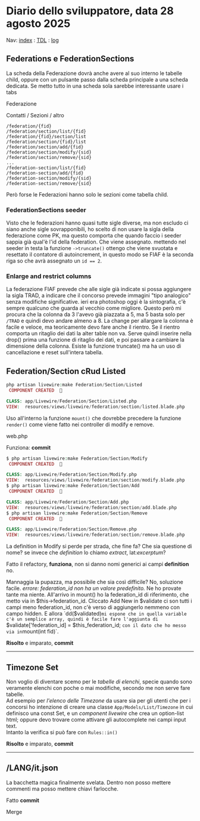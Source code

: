 # Diario dello sviluppatore, data 28 agosto 2025

Nav: [index](../index.md) : [TDL](../TDL.md) : [log](../../storage/logs/laravel.log)

## Federations e FederationSections

La scheda della Federazione dovrà anche avere al suo interno
le tabelle child, oppure con un pulsante passo dalla scheda
principale a una scheda dedicata. Se metto tutto in una scheda
sola sarebbe interessante usare i tabs

Federazione

Contatti / Sezioni / altro

```text
/federation/{fid}
/federation/section/list/{fid}
/federation/{fid}/section/list
/federation/section/{fid}/list
/federation/section/add/{fid}
/federation/section/modify/{sid} 
/federation/section/remove/{sid}
...
/federation-section/list/{fid}
/federation-section/add/{fid}
/federation-section/modify/{sid} 
/federation-section/remove/{sid}
```

Però forse le Federazioni hanno solo le sezioni come tabella child.

### FederationSections seeder

Visto che le federazioni hanno quasi tutte sigle diverse,
ma non escludo ci siano anche sigle sovrapponibili, ho scelto
di non usare la sigla della federazione come PK, ma questo comporta
che quando faccio i seeder sappia già qual'è l'id della federation.
Che viene assegnato. mettendo nel seeder in testa la funzione
`->truncate()` ottengo che viene svuotata e resettato il
contatore di autoincrement, in questo modo se FIAF è la seconda riga
so che avrà assegnato un `id == 2`.

### Enlarge and restrict columns

La federazione FIAF prevede che alle sigle già indicate
si possa aggiungere la sigla TRAD, a indicare che il concorso
prevede immagini "tipo analogico" senza modifiche significative.
ieri era photoshop oggi è la sintografia, c'è sempre qualcuno
che guarda al vecchio come migliore.
Questo però mi procura che la colonna da 3 l'avevo già piazzata a 5,
ma 5 basta solo per `/TRAD` e quindi devo andare almeno a 8.
La change per allargare la colonna è facile e veloce, ma
teoricamente devo fare anche il rientro. Se il rientro comporta
un ritaglio dei dati la alter table non va. Serve quindi
inserire nella drop() prima una funzione di ritaglio dei dati,
e poi passare a cambiare la dimensione della colonna.
Esiste la funzione truncate() ma ha un uso di cancellazione e reset
sull'intera tabella.

## Federation/Section c**R**ud Listed

```php
php artisan livewire:make Federation/Section/Listed
 COMPONENT CREATED  🤙

CLASS: app/Livewire/Federation/Section/Listed.php
VIEW:  resources/views/livewire/federation/section/listed.blade.php
```

Uso all'interno la funzione `mount()` che dovrebbe precedere la funzione
`render()` come viene fatto nei controller di modify e remove.

web.php  

Funziona: **commit**

```php
$ php artisan livewire:make Federation/Section/Modify
 COMPONENT CREATED  🤙

CLASS: app/Livewire/Federation/Section/Modify.php
VIEW:  resources/views/livewire/federation/section/modify.blade.php
$ php artisan livewire:make Federation/Section/Add
 COMPONENT CREATED  🤙

CLASS: app/Livewire/Federation/Section/Add.php
VIEW:  resources/views/livewire/federation/section/add.blade.php
$ php artisan livewire:make Federation/Section/Remove
 COMPONENT CREATED  🤙

CLASS: app/Livewire/Federation/Section/Remove.php
VIEW:  resources/views/livewire/federation/section/remove.blade.php
```

La definition in Modify si perde per strada,
che fine fa? Che sia questione di nome? se invece che *definition* lo chiamo *extract*, lat:*excerptum*?

Fatto il refactory, **funziona**, non si danno nomi generici ai campi **definition** no.

Mannaggia la pupazza, ma possibile che sia così difficile? No, soluzione facile. *errore: federation_id non ha un valore predefinito.* Ne ho provate tante ma niente. All'arrivo in mount() ho la federation_id di riferimento, che metto via in $this->federation_id. Cliccato Add New in $validate ci son tutti i campi meno federation_id, non c'è verso di aggiungerlo nemmeno con campo hidden.  
E allora `dd($validated)` mi espone che in quella variable c'è un semplice array, quindi è facile fare l'aggiunta di ` $validate['federation_id] = $this_federation_id; ` con il dato che ho messo via in `mount(int fid)`.

**Risolto** e imparato, **commit**  

----

## Timezone Set

Non voglio di diventare scemo per le *tabelle di elenchi*, specie quando sono
veramente elenchi con poche o mai modifiche, secondo me non serve fare tabelle.  
Ad esempio per *l'elenco delle Timezone* da usare sia per gli utenti che per i concorsi
ho intenzione di creare una classe `App/Models/List/Timezone` in cui definisco una const Set,
e un *component livewire* che crea un option-list html; oppure devo trovare come attivare
gli autocomplete nei campi input text.  
Intanto la verifica si può fare con `Rules::in()`

**Risolto** e imparato, **commit**

----

## /LANG/it.json

La bacchetta magica finalmente svelata. Dentro non posso mettere commenti ma posso mettere chiavi farlocche.

Fatto **commit**

Merge
